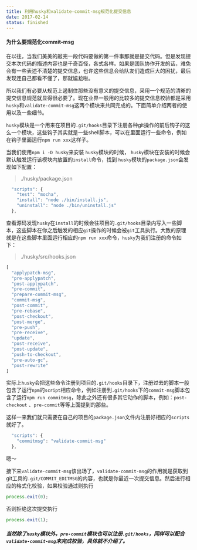 ```yaml
---
title: 利用husky和validate-commit-msg规范化提交信息
date: 2017-02-14
status: finished
---
```

#### 为什么要规范化commit-msg

在以往，当我们美美的敲完一段代码要做的第一件事那就是提交代码。但是发现提交本次代码的描述内容也是千奇百怪，各式各样。如果是团队协作开发的话，难免会有一些表述不清楚的提交信息，也许这些信息会给队友们造成巨大的困扰，最后发现连自己都看不懂了，那就尴尬啦。

所以我们有必要从规范上遏制住那些没有意义的提交信息，采用一个规范的清晰的提交信息规范就显得很必要了。现在业界一般用的比较多的提交信息校验都是采用`husky`和`validate-commit-msg`这两个模块来共同完成的。下面简单介绍两者的使用以及一些细节。  

`husky`模块是一个用来在项目的`.git/hooks`目录下注册各种git操作的前后钩子的这么一个模块，这些钩子其实就是一些shell脚本，可以在里面运行一些命令，例如在钩子里面运行`npm run xxx`这样子。

当我们使用`npm i -D husky`来安装 `husky`模块的时候， `husky`模块在安装的时候会默认触发运行该模块内放置的`install`命令，找到 `husky`模块的`package.json`会发现如下配置：  

> ./husky/package.json  

``` javascript
  "scripts": {
    "test": "mocha",
    "install": "node ./bin/install.js",
    "uninstall": "node ./bin/uninstall.js"
  },
```
查看源码发现`husky`在`install`的时候会往项目的`.git/hooks`目录内写入一些脚本，这些脚本在你之后触发的相应`git`操作的时候会被`git`工具执行。大致的原理就是在这些脚本里面运行相应的`npm run xxx`命令，`husky`为我们注册的命令如下：  

> ./husky/src/hooks.json  

``` javascript
[
  "applypatch-msg",
  "pre-applypatch",
  "post-applypatch",
  "pre-commit",
  "prepare-commit-msg",
  "commit-msg",
  "post-commit",
  "pre-rebase",
  "post-checkout",
  "post-merge",
  "pre-push",
  "pre-receive",
  "update",
  "post-receive",
  "post-update",
  "push-to-checkout",
  "pre-auto-gc",
  "post-rewrite"
]
```

实际上`husky`会把这些命令注册到项目的`.git/hooks`目录下，注册过去的脚本一般包含了运行`npm`的`script`相应命令，例如注册到`.git/hooks`下的`commit-msg`脚本包含了运行`npm run commitmsg`，除此之外还有很多其它动作的脚本，例如：`post-checkout` 、`pre-commit`等等上面提到的那些。

这样一来我们就只需要在自己的项目的`package.json`文件内注册好相应的`scripts`就好了。

```js
  "scripts": {
    "commitmsg": "validate-commit-msg"
  },
```

嗯～

接下来`validate-commit-msg`该出场了，`validate-commit-msg`的作用就是获取到git工具的`.git/COMMIT_EDITMSG`的内容，也就是你最近一次提交信息。然后进行相应的格式化校验，如果校验通过则执行

```javascript
process.exit(0);
```
否则拒绝这次提交执行
```javascript
process.exit(1);
```


##### 当然除了`husky`模块外，`pre-commit`模块也可以注册`.git/hooks`，同样可以配合`validate-commit-msg`来完成校验，具体就不介绍了。